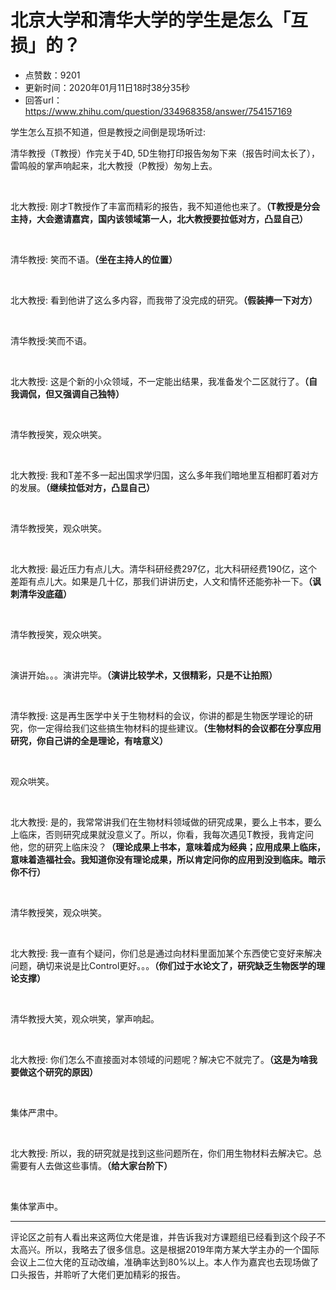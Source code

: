 # 北京大学和清华大学的学生是怎么「互损」的？
- 点赞数：9201
- 更新时间：2020年01月11日18时38分35秒
- 回答url：https://www.zhihu.com/question/334968358/answer/754157169
<body>
 <p data-pid="q54imP73">学生怎么互损不知道，但是教授之间倒是现场听过:</p>
 <p data-pid="bSw5vpuZ">清华教授（T教授）作完关于4D, 5D生物打印报告匆匆下来（报告时间太长了），雷鸣般的掌声响起来，北大教授（P教授）匆匆上去。</p>
 <p class="ztext-empty-paragraph"><br></p>
 <p data-pid="epvZwZbT">北大教授: 刚才T教授作了丰富而精彩的报告，我不知道他也来了。<b>（T教授是分会主持，大会邀请嘉宾，国内该领域第一人，北大教授要拉低对方，凸显自己）</b></p>
 <p class="ztext-empty-paragraph"><br></p>
 <p data-pid="q7nxWe4g">清华教授: 笑而不语。<b>（坐在主持人的位置）</b></p>
 <p class="ztext-empty-paragraph"><br></p>
 <p data-pid="p63PK-5i">北大教授: 看到他讲了这么多内容，而我带了没完成的研究。<b>（假装捧一下对方）</b></p>
 <p class="ztext-empty-paragraph"><br></p>
 <p data-pid="u-ShcZrb">清华教授:笑而不语。</p>
 <p class="ztext-empty-paragraph"><br></p>
 <p data-pid="yXrV9Mfp">北大教授: 这是个新的小众领域，不一定能出结果，我准备发个二区就行了。<b>（自我调侃，但又强调自己独特）</b></p>
 <p class="ztext-empty-paragraph"><br></p>
 <p data-pid="KlYIOnwO">清华教授笑，观众哄笑。</p>
 <p class="ztext-empty-paragraph"><br></p>
 <p data-pid="AHXyx84h">北大教授: 我和T差不多一起出国求学归国，这么多年我们暗地里互相都盯着对方的发展。<b>（继续拉低对方，凸显自己）</b></p>
 <p class="ztext-empty-paragraph"><br></p>
 <p data-pid="ry4Jn41D">清华教授笑，观众哄笑。</p>
 <p class="ztext-empty-paragraph"><br></p>
 <p data-pid="MHAnVMhw">北大教授: 最近压力有点儿大。清华科研经费297亿，北大科研经费190亿，这个差距有点儿大。如果是几十亿，那我们讲讲历史，人文和情怀还能弥补一下。<b>（讽刺清华没底蕴）</b></p>
 <p class="ztext-empty-paragraph"><br></p>
 <p data-pid="CW57IPw4">清华教授笑，观众哄笑。</p>
 <p class="ztext-empty-paragraph"><br></p>
 <p data-pid="DQHCp3f4">演讲开始。。。演讲完毕。<b>（演讲比较学术，又很精彩，只是不让拍照）</b></p>
 <p class="ztext-empty-paragraph"><br></p>
 <p data-pid="OukTqXUf">清华教授: 这是再生医学中关于生物材料的会议，你讲的都是生物医学理论的研究，你一定得给我们这些搞生物材料的提些建议。<b>（生物材料的会议都在分享应用研究，你自己讲的全是理论，有啥意义）</b></p>
 <p class="ztext-empty-paragraph"><br></p>
 <p data-pid="sDuMmowF">观众哄笑。</p>
 <p class="ztext-empty-paragraph"><br></p>
 <p data-pid="A0zmeiyp">北大教授: 是的，我常常讲我们在生物材料领域做的研究成果，要么上书本，要么上临床，否则研究成果就没意义了。所以，你看，我每次遇见T教授，我肯定问他，您的研究上临床没？<b>（理论成果上书本，意味着成为经典；应用成果上临床，意味着造福社会。我知道你没有理论成果，所以肯定问你的应用到没到临床。暗示你不行）</b></p>
 <p class="ztext-empty-paragraph"><br></p>
 <p data-pid="5DQiRurs">清华教授笑，观众哄笑。</p>
 <p class="ztext-empty-paragraph"><br></p>
 <p data-pid="Mmj2cpx4">北大教授: 我一直有个疑问，你们总是通过向材料里面加某个东西使它变好来解决问题，确切来说是比Control更好。。。<b>（你们过于水论文了，研究缺乏生物医学的理论支撑）</b></p>
 <p class="ztext-empty-paragraph"><br></p>
 <p data-pid="RiIAvgD3">清华教授大笑，观众哄笑，掌声响起。</p>
 <p class="ztext-empty-paragraph"><br></p>
 <p data-pid="Mhcch7Ka">北大教授: 你们怎么不直接面对本领域的问题呢？解决它不就完了。<b>（这是为啥我要做这个研究的原因）</b></p>
 <p class="ztext-empty-paragraph"><br></p>
 <p data-pid="P3MNdgmT">集体严肃中。</p>
 <p class="ztext-empty-paragraph"><br></p>
 <p data-pid="lysltDPr">北大教授: 所以，我的研究就是找到这些问题所在，你们用生物材料去解决它。总需要有人去做这些事情。<b>（给大家台阶下）</b></p>
 <p class="ztext-empty-paragraph"><br></p>
 <p data-pid="oD-iAMPT">集体掌声中。</p>
 <hr>
 <p data-pid="k7oVAj5w">评论区之前有人看出来这两位大佬是谁，并告诉我对方课题组已经看到这个段子不太高兴。所以，我略去了很多信息。这是根据2019年南方某大学主办的一个国际会议上二位大佬的互动改编，准确率达到80%以上。本人作为嘉宾也去现场做了口头报告，并聆听了大佬们更加精彩的报告。</p>
</body>
